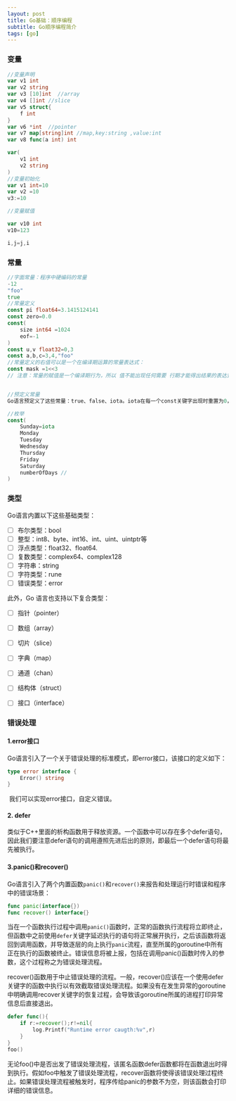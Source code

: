 ```yaml
---
layout: post
title: Go基础：顺序编程
subtitle: Go顺序编程简介
tags: [go]
---
```


### 变量

```go
//变量声明
var v1 int
var v2 string
var v3 [10]int  //array
var v4 []int //slice
var v5 struct{
    f int
}
var v6 *int  //pointer
var v7 map[string]int //map,key:string ,value:int
var v8 func(a int) int

var(
	v1 int
    v2 string
)
//变量初始化
var v1 int=10
var v2 =10
v3:=10

//变量赋值

var v10 int
v10=123

i,j=j,i
```

### 常量

```go
//字面常量：程序中硬编码的常量
-12
"foo"
true
//常量定义
const pi float64=3.1415124141
const zero=0.0
const(
	size int64 =1024
    eof=-1
)
const u,v float32=0,3
const a,b,c=3,4,"foo"
//常量定义的右值可以是一个在编译期运算的常量表达式：
const mask =1<<3
// 注意：常量的赋值是一个编译期行为，所以 值不能出现任何需要 行期才能得出结果的表达式


//预定义常量
Go语言预定义了这些常量：true、false、iota。iota在每一个const关键字出现时重置为0，然后在下一次const出现之前，每出现一次iota，其代表的数字会自动增1.

//枚举
const(
	Sunday=iota
    Monday
    Tuesday
    Wednesday
    Thursday
    Friday
    Saturday
    numberOfDays //
)
```

### 类型

Go语言内置以下这些基础类型：

- [ ] 布尔类型：bool
- [ ] 整型：int8、byte、int16、int、uint、uintptr等
- [ ] 浮点类型：float32、float64.
- [ ] 复数类型：complex64、complex128
- [ ] 字符串：string
- [ ] 字符类型：rune
- [ ] 错误类型：error

此外，Go 语言也支持以下复合类型：

- [ ] 指针（pointer）
- [ ] 数组（array）
- [ ] 切片（slice）
- [ ] 字典（map）
- [ ] 通道（chan）
- [ ] 结构体（struct）
- [ ] 接口（interface）





### 错误处理

#### 1.error接口

Go语言引入了一个关于错误处理的标准模式，即error接口，该接口的定义如下：

```go
type error interface {
    Error() string
}
```

​	我们可以实现error接口，自定义错误。



#### 2. defer

​	类似于C++里面的析构函数用于释放资源。一个函数中可以存在多个defer语句，因此我们要注意defer语句的调用遵照先进后出的原则，即最后一个defer语句将最先被执行。



#### 3.panic()和recover()

​	Go语言引入了两个内置函数`panic()`和`recover()`来报告和处理运行时错误和程序中的错误场景：

```go
func panic(interface{})
func recover() interface{}
```

​	当在一个函数执行过程中调用`panic()`函数时，正常的函数执行流程将立即终止，但函数中之前使用`defer`关键字延迟执行的语句将正常展开执行，之后该函数将返回到调用函数，并导致逐层的向上执行`panic`流程，直至所属的goroutine中所有正在执行的函数被终止。错误信息将被上报，包括在调用panic()函数时传入的参数，这个过程称之为错误处理流程。

​	recover()函数用于中止错误处理的流程。一般，recover()应该在一个使用defer关键字的函数中执行以有效截取错误处理流程。如果没有在发生异常的goroutine中明确调用recover关键字的恢复过程，会导致该goroutine所属的进程打印异常信息后直接退出。

```go
defer func(){
    if r:=recover();r!=nil{
        log.Printf("Runtime error caugth:%v",r)
    }
}
foo()
```

​	无论foo()中是否出发了错误处理流程，该匿名函数defer函数都将在函数退出时得到执行。假如foo中触发了错误处理流程，recover函数将使得该错误处理过程终止。如果错误处理流程被触发时，程序传给panic的参数不为空，则该函数会打印详细的错误信息。

